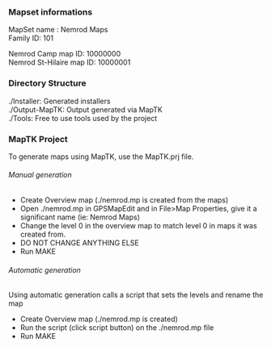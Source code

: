 ### Mapset informations

MapSet name : Nemrod Maps  
Family ID: 101  

Nemrod Camp map ID: 		10000000  
Nemrod St-Hilaire map ID: 	10000001  


### Directory Structure

./Installer: Generated installers  
./Output-MapTK: Output generated via MapTK  
./Tools: Free to use tools used by the project  


### MapTK Project

To generate maps using MapTK, use the MapTK.prj file.

###### Manual generation
 
 - Create Overview map (./nemrod.mp is created from the maps)
 - Open ./nemrod.mp in GPSMapEdit and in File>Map Properties, give it a significant name (ie: Nemrod Maps)
 - Change the level 0 in the overview map to match level 0 in maps it was created from.
 - DO NOT CHANGE ANYTHING ELSE
 - Run MAKE
 
 
###### Automatic generation
Using automatic generation calls a script that sets the levels and rename the map  
  
 - Create Overview map (./nemrod.mp is created)
 - Run the script (click script button) on the ./nemrod.mp file
 - Run MAKE
